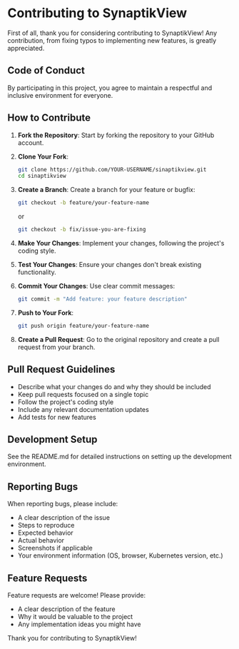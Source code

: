 # Contributing to SynaptikView

First of all, thank you for considering contributing to SynaptikView! Any contribution, from fixing typos to implementing new features, is greatly appreciated.

## Code of Conduct

By participating in this project, you agree to maintain a respectful and inclusive environment for everyone.

## How to Contribute

1. **Fork the Repository**: Start by forking the repository to your GitHub account.

2. **Clone Your Fork**: 
   ```bash
   git clone https://github.com/YOUR-USERNAME/sinaptikview.git
   cd sinaptikview
   ```

3. **Create a Branch**: Create a branch for your feature or bugfix:
   ```bash
   git checkout -b feature/your-feature-name
   ```
   or 
   ```bash
   git checkout -b fix/issue-you-are-fixing
   ```

4. **Make Your Changes**: Implement your changes, following the project's coding style.

5. **Test Your Changes**: Ensure your changes don't break existing functionality.

6. **Commit Your Changes**: Use clear commit messages:
   ```bash
   git commit -m "Add feature: your feature description"
   ```

7. **Push to Your Fork**:
   ```bash
   git push origin feature/your-feature-name
   ```

8. **Create a Pull Request**: Go to the original repository and create a pull request from your branch.

## Pull Request Guidelines

- Describe what your changes do and why they should be included
- Keep pull requests focused on a single topic
- Follow the project's coding style
- Include any relevant documentation updates
- Add tests for new features

## Development Setup

See the README.md for detailed instructions on setting up the development environment.

## Reporting Bugs

When reporting bugs, please include:
- A clear description of the issue
- Steps to reproduce
- Expected behavior
- Actual behavior
- Screenshots if applicable
- Your environment information (OS, browser, Kubernetes version, etc.)

## Feature Requests

Feature requests are welcome! Please provide:
- A clear description of the feature
- Why it would be valuable to the project
- Any implementation ideas you might have

Thank you for contributing to SynaptikView! 